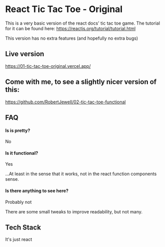 # React Tic Tac Toe - Original

This is a very basic version of the react docs' tic tac toe game.
The tutorial for it can be found here: https://reactjs.org/tutorial/tutorial.html

This version has no extra features (and hopefully no extra bugs)

## Live version

https://01-tic-tac-toe-original.vercel.app/

## Come with me, to see a slightly nicer version of this:

https://github.com/RobertJewell/02-tic-tac-toe-functional

## FAQ

#### Is is pretty?

No

#### Is it functional?

Yes

...At least in the sense that it works, not in the react function components sense.

#### Is there anything to see here?

Probably not

There are some small tweaks to improve readability, but not many.

## Tech Stack

It's just react
